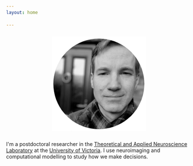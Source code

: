 ```yaml
---
layout: home

---
```

<div style="text-align:center"><img src ="/images/camnew.png" vspace="10" width="256" /></div>

I'm a postdoctoral researcher in the [Theoretical and Applied Neuroscience Laboratory](https://www.krigolsonlab.com) at the [University of Victoria](https://www.uvic.ca/). I use neuroimaging and computational modelling to study how we make decisions.